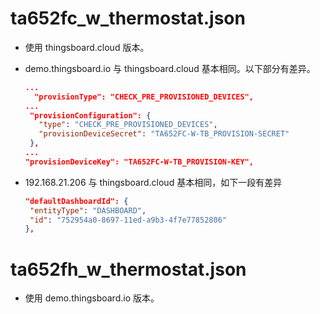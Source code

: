 # ta652fc_w_thermostat.json

* 使用 thingsboard.cloud 版本。

* demo.thingsboard.io 与 thingsboard.cloud 基本相同。以下部分有差异。

   ```json
   ...
     "provisionType": "CHECK_PRE_PROVISIONED_DEVICES",
   ...
    "provisionConfiguration": {
      "type": "CHECK_PRE_PROVISIONED_DEVICES",
      "provisionDeviceSecret": "TA652FC-W-TB_PROVISION-SECRET"
    },
   ...
   "provisionDeviceKey": "TA652FC-W-TB_PROVISION-KEY",
   ```

* 192.168.21.206 与 thingsboard.cloud 基本相同，如下一段有差异


   ```json
  "defaultDashboardId": {
    "entityType": "DASHBOARD",
    "id": "752954a0-8697-11ed-a9b3-4f7e77852806"
  },
   ```

# ta652fh_w_thermostat.json

* 使用 demo.thingsboard.io 版本。
